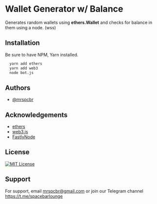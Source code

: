 
# Wallet Generator w/ Balance

Generates random wallets using **ethers.Wallet** and checks for balance in them using a node. (wss)
## Installation

Be sure to have NPM, Yarn installed.

```bash
  yarn add ethers
  yarn add web3
  node bot.js
```
    
## Authors

- [@mrspcbr](https://www.github.com/mrspcbr)


## Acknowledgements

 - [ethers](https://docs.ethers.io/v5/)
 - [web3.js](https://web3js.readthedocs.io/en/v1.8.0/)
 - [FastlyNode](https://fastlynode.com/)


## License

[![MIT License](https://img.shields.io/badge/License-MIT-green.svg)](https://choosealicense.com/licenses/mit/)


## Support

For support, email mrspcbr@gmail.com or join our Telegram channel https://t.me/spacebarlounge

